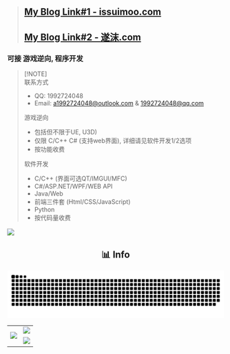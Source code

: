 > ## [My Blog Link#1 - issuimoo.com](https://issuimoo.com/)
> ## [My Blog Link#2 - 遂沫.com](https://遂沫.com/)
> 

### 可接 游戏逆向, 程序开发
> [!NOTE]\
> 联系方式
> - QQ: 1992724048 
> - Email: a1992724048@outlook.com & 1992724048@qq.com
> 
> 游戏逆向
> - 包括但不限于UE, U3D)
> - 仅限 C/C++ C# (支持web界面), 详细请见软件开发1/2选项
> - 按功能收费
> 
> 软件开发
> - C/C++ (界面可选QT/IMGUI/MFC)
> - C#/ASP.NET/WPF/WEB API
> - Java/Web
> - 前端三件套 (Html/CSS/JavaScript)
> - Python
> - 按代码量收费

<img align="center" src="https://github.com/issuimo/issuimo/assets/102911714/2304d23e-6600-42f2-b202-eec67e2af043" />

<h2 align="center">📊 Info</h2>

<div align="center">
 <img src="https://github.com/issuimo/issuimo/blob/output/github-contribution-grid-snake.svg" />
 <table>
   <tr>
     <td rowspan=2> <img src="https://github.com/issuimo/issuimo/blob/main/github-metrics.svg" /> </td>
     <td> 
	     <img src="https://github.com/issuimo/issuimo/blob/main/metrics.plugin.isocalendar.fullyear.svg" /> 
     </td>
   </tr>
	<tr>
		<td><img src="https://github.com/issuimo/issuimo/blob/main/metrics.plugin.languages.svg" /></td> 
	</tr>
 </table>
</div>
